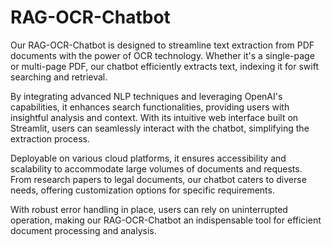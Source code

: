 # RAG-OCR-Chatbot

Our RAG-OCR-Chatbot is designed to streamline text extraction from PDF documents with the power of OCR technology. Whether it's a single-page or multi-page PDF, our chatbot efficiently extracts text, indexing it for swift searching and retrieval.

By integrating advanced NLP techniques and leveraging OpenAI's capabilities, it enhances search functionalities, providing users with insightful analysis and context. With its intuitive web interface built on Streamlit, users can seamlessly interact with the chatbot, simplifying the extraction process.

Deployable on various cloud platforms, it ensures accessibility and scalability to accommodate large volumes of documents and requests. From research papers to legal documents, our chatbot caters to diverse needs, offering customization options for specific requirements.

With robust error handling in place, users can rely on uninterrupted operation, making our RAG-OCR-Chatbot an indispensable tool for efficient document processing and analysis.

